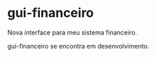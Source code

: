 # gui-financeiro
Nova interface para meu sistema financeiro.

gui-financeiro se encontra em desenvolvimento.

